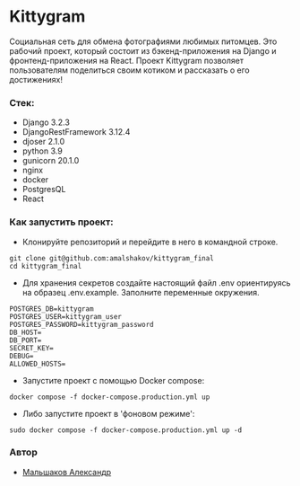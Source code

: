 # Kittygram
Cоциальная сеть для обмена фотографиями любимых питомцев. Это рабочий проект, который состоит из бэкенд-приложения на Django и фронтенд-приложения на React. Проект Kittygram позволяет пользователям поделиться своим котиком и рассказать о его достижениях!
### Стек:
- Django 3.2.3
- DjangoRestFramework 3.12.4
- djoser 2.1.0
- python 3.9
- gunicorn 20.1.0
- nginx
- docker
- PostgresQL
- React
### Как запустить проект:
- Клонируйте репозиторий и перейдите в него в командной строке.
```
git clone git@github.com:amalshakov/kittygram_final
cd kittygram_final
```
- Для хранения секретов создайте настоящий файл .env ориентируясь на образец .env.example. Заполните переменные окружения.
```
POSTGRES_DB=kittygram
POSTGRES_USER=kittygram_user
POSTGRES_PASSWORD=kittygram_password
DB_HOST=
DB_PORT=
SECRET_KEY=
DEBUG=
ALLOWED_HOSTS=
```
- Запустите проект с помощью Docker compose:
```
docker compose -f docker-compose.production.yml up
```
- Либо запустите проект в 'фоновом режиме':
```
sudo docker compose -f docker-compose.production.yml up -d
```
### Автор
- [Мальшаков Александр](https://github.com/amalshakov)
